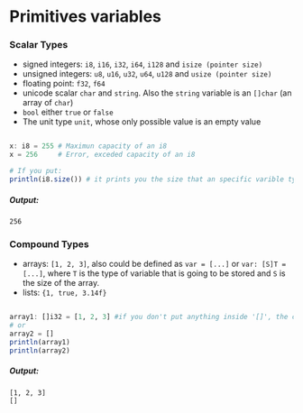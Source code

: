# Primitives variables
### Scalar Types
- signed integers: ```i8```, ```i16```, ```i32```, ```i64```, ```i128``` and ```isize (pointer size)```
- unsigned integers: ```u8```, ```u16```, ```u32```, ```u64```, ```u128``` and ```usize (pointer size)```
- floating point: ```f32```, ```f64```
- unicode scalar  ```char``` and ```string```. Also the ```string``` variable is an ```[]char``` (an array of ```char```)
- ```bool``` either ```true``` or ```false```
- The unit type ```unit```, whose only possible value is an empty value

```julia

x: i8 = 255 # Maximun capacity of an i8
x = 256     # Error, exceded capacity of an i8

# If you put:
println(i8.size()) # it prints you the size that an specific varible type can support, in this case i8

```

##### Output:
```
256
```

### Compound Types
- arrays: ```[1, 2, 3]```, also could be defined as ```var = [...]``` or ```var: [S]T = [...]```, where ```T``` is the type of variable that is going to be stored and ```S``` is the size of the array.
- lists: ```{1, true, 3.14f}```

```julia

array1: []i32 = [1, 2, 3] #if you don't put anything inside '[]', the code will create a dynamic allocated array
# or
array2 = []
println(array1)
println(array2)

```

##### Output:
```
[1, 2, 3]
[]
```
